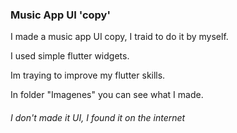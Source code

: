 ### Music App UI 'copy'

I made a music app UI copy, I traid to do it by myself. 

I used simple flutter widgets.

Im traying to improve my flutter skills.

In folder "Imagenes" you can see what I made.

###### I don't made it UI, I found it on the internet
